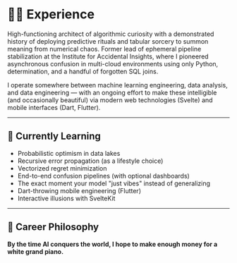 # 👨‍💻 Experience

High-functioning architect of algorithmic curiosity with a demonstrated history of deploying predictive rituals and tabular sorcery to summon meaning from numerical chaos. Former lead of ephemeral pipeline stabilization at the Institute for Accidental Insights, where I pioneered asynchronous confusion in multi-cloud environments using only Python, determination, and a handful of forgotten SQL joins.

I operate somewhere between machine learning engineering, data analysis, and data engineering — with an ongoing effort to make these intelligible (and occasionally beautiful) via modern web technologies (Svelte) and mobile interfaces (Dart, Flutter). 

---

## 🧠 Currently Learning

- Probabilistic optimism in data lakes  
- Recursive error propagation (as a lifestyle choice)  
- Vectorized regret minimization  
- End-to-end confusion pipelines (with optional dashboards)  
- The exact moment your model "just vibes" instead of generalizing
- Dart-throwing mobile engineering (Flutter)  
- Interactive illusions with SvelteKit  

---

## 🎹 Career Philosophy

**By the time AI conquers the world, I hope to make enough money for a white grand piano.**
